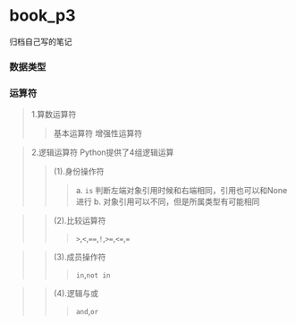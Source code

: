 # book_p3
归档自己写的笔记

### 数据类型
### 运算符
> 1.算数运算符
>> 基本运算符
>> 增强性运算符

> 2.逻辑运算符
>Python提供了4组逻辑运算
>> (1).身份操作符
>>> a. `is` 判断左端对象引用时候和右端相同，引用也可以和None进行
>>> b. 对象引用可以不同，但是所属类型有可能相同

>> (2).比较运算符
>>> `>`,`<`,`==`,`!`,`>=`,`<=`,`=`

>> (3).成员操作符
>>> `in`,`not in`

>> (4).逻辑与或
>>> `and`,`or`
